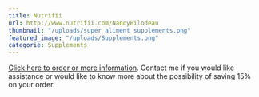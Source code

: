 ```yaml
---
title: Nutrifii
url: http://www.nutrifii.com/NancyBilodeau
thumbnail: "/uploads/super aliment supplements.png"
featured_image: "/uploads/Supplements.png"
categorie: Supplements
---
```


[Click here to order or more information](http://www.nutrifii.com/NancyBilodeau). Contact me if you would like assistance or would like to know more about the possibility of saving 15% on your order.
